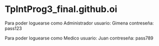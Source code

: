 # TpIntProg3_final.github.oi

Para poder loguearse como Administrador 
usuario: Gimena
contreseña: pass123

Para poder loguearse como Medico
usuario: Juan
contreseña: pass789
